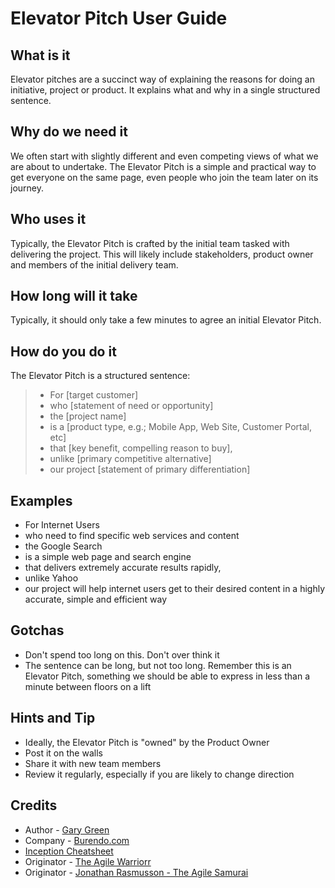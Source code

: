 # Elevator Pitch User Guide
## What is it
Elevator pitches are a succinct way of explaining the reasons for doing an initiative, project or product.  It explains what and why in a single structured sentence.

## Why do we need it
We often start with slightly different and even competing views of what we are about to undertake.  The Elevator Pitch is a simple and practical way to get everyone on the same page, even people who join the team later on its journey.

## Who uses it
Typically, the Elevator Pitch is crafted by the initial team tasked with delivering the project.  This will likely include stakeholders, product owner and members of the initial delivery team.

## How long will it take
Typically, it should only take a few minutes to agree an initial Elevator Pitch.

## How do you do it

The Elevator Pitch is a structured sentence:

> * For [target customer]
> * who [statement of need or opportunity]
> * the [project name]
> * is a [product type, e.g.; Mobile App, Web Site, Customer Portal, etc]
> * that [key benefit, compelling reason to buy],
> * unlike [primary competitive alternative]
> * our project [statement of primary differentiation]

## Examples

* For Internet Users
* who need to find specific web services and content
* the Google Search
* is a simple web page and search engine
* that delivers extremely accurate results rapidly,
* unlike Yahoo
* our project will help internet users get to their desired content in a highly accurate, simple and efficient way

## Gotchas

* Don't spend too long on this.  Don't over think it
* The sentence can be long, but not too long.  Remember this is an Elevator Pitch, something we should be able to express in less than a minute between floors on a lift

## Hints and Tip

* Ideally, the Elevator Pitch is "owned" by the Product Owner
* Post it on the walls
* Share it with new team members
* Review it regularly, especially if you are likely to change direction

## Credits

* Author - [Gary Green](mailto:contact@burendo.com) 
* Company - [Burendo.com](http://burendo.com)
* [Inception Cheatsheet](http://bad.tools/delivery/docs/cheatsheet-inception.pdf)
* Originator - [The Agile Warriorr](https://agilewarrior.wordpress.com/2010/11/06/the-agile-inception-deck/)
* Originator - [Jonathan Rasmusson - The Agile Samurai](https://pragprog.com/titles/jtrap/the-agile-samurai)